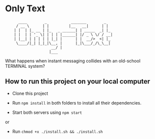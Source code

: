 # Only Text

          ____        _           _______        _    
      	 / __ \      | |         |__   __|      | |   
        | |  | |_ __ | |_   _ ______| | _____  _| |_  
        | |  | | '_ \| | | | |______| |/ _ \ \/ / __| 
        | |__| | | | | | |_| |      | |  __/>  <| |_  
         \____/|_| |_|_|\__, |      |_|\___/_/\_\__| 
                         __/ |
                        |___

                        
What happens when instant messaging collides with an old-school TERMINAL system?

## How to run this project on your local computer

- Clone this project

- Run `npm install` in both folders to install all their dependencies.

- Start both servers using `npm start`


or

- Run `chmod +x ./install.sh && ./install.sh` 

